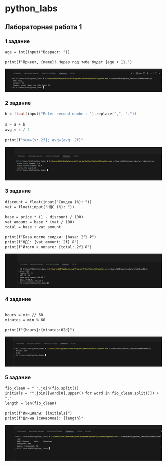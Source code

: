 # python_labs
## Лабораторная работа 1

### 1 задание

```name = input("Имя: ")
age = int(input("Возраст: "))

print(f"Привет, {name}! Через год тебе будет {age + 1}.")
```
![alt text](images/lab01/ex01.png)

### 2 задание

```a = float(input("Enter first number: ").replace(",", "."))
b = float(input("Enter second number: ").replace(",", "."))

s = a + b
avg = s / 2

print(f"sum={s:.2f}; avg={avg:.2f}")
```
![alt text](images/lab01/ex02.png)

### 3 задание

```price = float(input("Цена: "))
discount = float(input("Скидка (%): "))
vat = float(input("НДС (%): "))

base = price * (1 - discount / 100)
vat_amount = base * (vat / 100)
total = base + vat_amount

print(f"База после скидки: {base:.2f} ₽")
print(f"НДС: {vat_amount:.2f} ₽")
print(f"Итого к оплате: {total:.2f} ₽")
```
![alt text](images/lab01/ex03.png)

### 4 задание

```min = int(input("Минуты: "))

hours = min // 60
minutes = min % 60

print(f"{hours}:{minutes:02d}")
```
![alt text](images/lab01/ex04.png)


### 5 задание

```fio = input("ФИО: ")
fio_clean = " ".join(fio.split())
initials = "".join([word[0].upper() for word in fio_clean.split()]) + "."
length = len(fio_clean)

print(f"Инициалы: {initials}")
print(f"Длина (символов): {length}")
```

![alt text](images/lab01/ex05.png)
